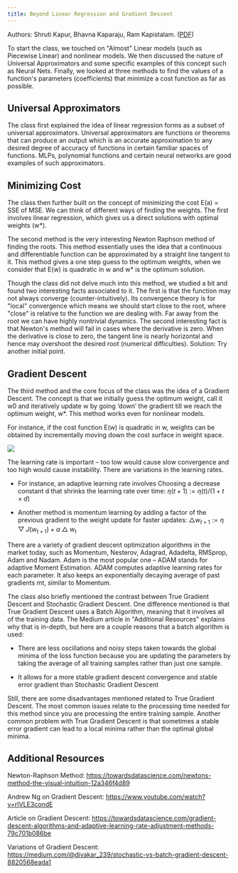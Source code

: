 ```yaml
---
title: Beyond Linear Regression and Gradient Descent
---
```

Authors: Shruti Kapur, Bhavna Kaparaju, Ram Kapistalam. ([PDF](../../static/b-06-gradient-descent.pdf))

To start the class, we touched on "Almost" Linear models (such as Piecewise Linear) and nonlinear models. We then discussed the nature of Universal Approximators and some specific examples of this concept such as Neural Nets. Finally, we looked at three methods to find the values of a function's parameters (coefficients) that minimize a cost function as far as possible. 


## Universal Approximators

The class first explained the idea of linear regression forms as a subset of universal approximators. Universal approximators are functions or theorems that can produce an output which is an accurate approximation to any desired degree of accuracy of functions in certain familiar spaces of functions. MLPs, polynomial functions and certain neural networks are good examples of such approximators.


## Minimizing Cost

The class then further built on the concept of minimizing the cost E(a) = SSE of MSE. We can think of different ways of finding the weights. The first involves linear regression, which gives us a direct solutions with optimal weights (w*). 

The second method is the very interesting Newton Raphson method of finding the roots. This method essentially uses the idea that a continuous and differentiable function can be approximated by a straight line tangent to it. This method gives a one step guess to the optimum weights, when we consider that E(w) is quadratic in w and w*  is the optimum solution. 

Though the class did not delve much into this method, we studied a bit and found two interesting facts associated to it. The first is that the function may not always converge (counter-intuitively). Its convergence theory is for "local" convergence which means we should start close to the root, where "close" is relative to the function we are dealing with. Far away from the root we can have highly nontrivial dynamics. The second interesting fact is that Newton's method will fail in cases where the derivative is zero. When the derivative is close to zero, the tangent line is nearly horizontal and hence may overshoot the desired root (numerical difficulties). Solution: Try another initial point. 


## Gradient Descent

The third method and the core focus of the class was the idea of a Gradient Descent. The concept is that we initially guess the optimum weight, call it w0 and iteratively update w by going ‘down’ the gradient till we reach the optimum weight, w*. This method works even for nonlinear models.

For instance, if the cost function E(w) is quadratic in w, weights can be obtained by incrementally moving down the cost surface in weight space.



[![](https://i.imgur.com/MlW0MMZ.png)](https://i.imgur.com/MlW0MMZ.png)


The learning rate is important – too low would cause slow convergence and too high would cause instability. There are variations in the learning rates. 

- For instance, an adaptive learning rate involves Choosing a decrease constant d that shrinks the learning rate over time: $\eta(t+1):=\eta(t)/(1+t\times d)$
    
- Another method is momentum learning by adding a factor of the previous gradient to the weight update for faster updates: $\bigtriangleup w_{t+1}:=\eta\bigtriangledown J(w_{t+1})+\alpha\bigtriangleup w_t$
 
There are a variety of gradient descent optimization algorithms in the market today, such as Momentum, Nesterov, Adagrad, Adadelta, RMSprop, Adam and Nadam. Adam is the most popular one – ADAM stands for adaptive Moment Estimation. ADAM computes adaptive learning rates for each parameter. It also keeps an exponentially decaying average of past gradients mt, similar to Momentum. 

The class also briefly mentioned the contrast between True Gradient Descent and Stochastic Gradient Descent. One difference mentioned is that True Gradient Descent uses a Batch Algorithm, meaning that it involves all of the training data. The Medium article in "Additional Resources" explains why that is in-depth, but here are a couple reasons that a batch algorithm is used:

- There are less oscillations and noisy steps taken towards the global minima of the loss function because you are updating the parameters by taking the average of all training samples rather than just one sample.
    
- It allows for a more stable gradient descent convergence and stable error gradient than Stochastic Gradient Descent
    
Still, there are some disadvantages mentioned related to True Gradient Descent. The most common issues relate to the processing time needed for this method since you are processing the entire training sample. Another common problem with True Gradient Descent is that sometimes a stable error gradient can lead to a local minima rather than the optimal global minima.
    

## Additional Resources

Newton-Raphson Method: https://towardsdatascience.com/newtons-method-the-visual-intuition-12a346f4d89

Andrew Ng on Gradient Descent: https://www.youtube.com/watch?v=rIVLE3condE

Article on Gradient Descent: https://towardsdatascience.com/gradient-descent-algorithms-and-adaptive-learning-rate-adjustment-methods-79c701b086be

Variations of Gradient Descent: https://medium.com/@divakar_239/stochastic-vs-batch-gradient-descent-8820568eada1